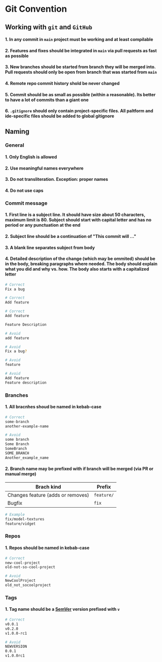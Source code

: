 # Git Convention

## Working with `git` and `GitHub`

#### 1. In any commit in `main` project must be working and at least compilable

#### 2. Features and fixes should be integrated in `main` via pull requests as fast as possible

#### 3. New branches should be started from branch they will be merged into. Pull requests should only be open from branch that was started from `main`

#### 4. Remote repo commit history shold be never changed

#### 5. Commit should be as small as possible (within a reasonable). Its better to have a lot of commits than a giant one

#### 6. `.gitignore` should only contain project-specific files. All paltform and ide-specific files should be added to global gitignore

## Naming

### General

#### 1. Only English is allowed

#### 2. Use meaningful names everywhere

#### 3. Do not transliteration. Exception: proper names

#### 4. Do not use caps

### Commit message

#### 1. First line is a subject line. It should have size about 50 characters, maximum limit is 80. Subject should start with capital letter and has no period or any punctuation at the end

#### 2. Subject line should be a continuation of "This commit will ..."

#### 3. A blank line separates subject from body

#### 4. Detailed description of the change (which may be ommited) should be in the body, breaking paragraphs where needed. The body should explain what you did and why vs. how. The body also starts with a capitalized letter

```bash
# Correct
Fix a bug

# Correct
Add feature

# Correct
Add feature

Feature Description

# Avoid
add feature

# Avoid
Fix a bug?

# Avoid
feature

# Avoid
Add feature
Feature description
```

### Branches

#### 1. All bracnhes shoud be named in kebab-case

```bash
# Correct
some-branch
another-example-name

# Avoid
some branch
Some Branch
SomeBranch
SOME_BRANCH
Another_example_name
```

#### 2. Branch name may be prefixed with if branch will be merged (via PR or manual merge)

| Brach kind                        | Prefix     |
| --------------------------------- | ---------- |
| Changes feature (adds or removes) | `feature/` |
| Bugfix                            | `fix`      |

```bash
# Example
fix/model-textures
feature/vidget
```

### Repos

#### 1. Repos should be named in kebab-case

```bash
# Correct
new-cool-project
old-not-so-cool-project

# Avoid
NewCoolProject
old_not_socoolproject
```

### Tags

#### 1. Tag name should be a [SemVer](https://semver.org) version prefixed with `v`

```bash
# Correct
v0.0.1
v0.2.0
v1.0.0-rc1

# Avoid
NEWVERSION
0.0.1
v1.0.0rc1
```
